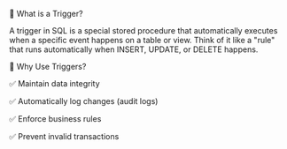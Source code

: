 🔹 What is a Trigger?

A trigger in SQL is a special stored procedure that automatically executes when a specific event happens on a table or view.
Think of it like a "rule" that runs automatically when INSERT, UPDATE, or DELETE happens.

🔹 Why Use Triggers?

✅ Maintain data integrity

✅ Automatically log changes (audit logs)

✅ Enforce business rules

✅ Prevent invalid transactions

